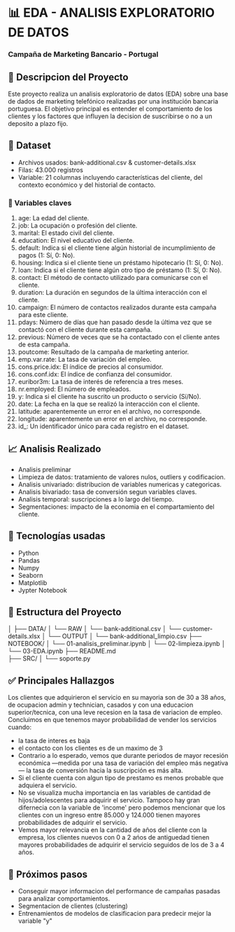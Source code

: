 # 📊 EDA - ANALISIS EXPLORATORIO DE DATOS
### **Campaña de Marketing Bancario - Portugal**

## 📝 Descripcion del Proyecto 
Este proyecto realiza un analisis exploratorio de datos (EDA) sobre una base de dados de marketing telefónico realizadas por una institución bancaria portuguesa. El objetivo principal es entender el comportamiento de los clientes y los factores que influyen la decision de suscribirse o no a un deposito a plazo fijo. 

## 📁 Dataset
- Archivos usados: bank-additional.csv & customer-details.xlsx
- Filas: 43.000 registros
- Variable: 21 columnas incluyendo características del cliente, del contexto económico y del historial de contacto.

### 📌 Variables claves

 1. age: La edad del cliente.
 2. job: La ocupación o profesión del cliente.
 3. marital: El estado civil del cliente.
 4. education: El nivel educativo del cliente.
 5. default: Indica si el cliente tiene algún historial de incumplimiento de pagos (1: Sí, 0: No).
 6. housing: Indica si el cliente tiene un préstamo hipotecario (1: Sí, 0: No).
 7. loan: Indica si el cliente tiene algún otro tipo de préstamo (1: Sí, 0: No).
 8. contact: El método de contacto utilizado para comunicarse con el cliente.
 9. duration: La duración en segundos de la última interacción con el cliente.
 10. campaign: El número de contactos realizados durante esta campaña para este cliente.
 11. pdays: Número de días que han pasado desde la última vez que se contactó con el cliente durante esta campaña.
 12. previous: Número de veces que se ha contactado con el cliente antes de esta campaña.
 13. poutcome: Resultado de la campaña de marketing anterior.
 14. emp.var.rate: La tasa de variación del empleo.
 15. cons.price.idx: El índice de precios al consumidor.
 16. cons.conf.idx: El índice de confianza del consumidor.
 17. euribor3m: La tasa de interés de referencia a tres meses.
 18. nr.employed: El número de empleados.
 19. y: Indica si el cliente ha suscrito un producto o servicio (Sí/No).
 20. date: La fecha en la que se realizó la interacción con el cliente.
 21. latitude: aparentemente un error en el archivo, no corresponde.
 22. longitude: aparentemente un error en el archivo, no corresponde.
 23. id_: Un identificador único para cada registro en el dataset.
 
## 📈 Analisis Realizado
- Analisis preliminar
- Limpieza de datos: tratamiento de valores nulos, outliers y codificacion. 
- Analisis univariado: distribucion de variables numericas y categoricas.
- Analisis bivariado: tasa de conversión segun variables claves. 
- Analisis temporal: suscripciones a lo largo del tiempo.
- Segmentaciones: impacto de la economia en el compartamiento del cliente.

## 🧰 Tecnologías usadas
- Python 
- Pandas
- Numpy
- Seaborn
- Matplotlib
- Jypter Notebook

## 📂 Estructura del Proyecto
│
├── DATA/
│    └── RAW
│          └── bank-additional.csv
│          └── customer-details.xlsx
│    └── OUTPUT
│          └── bank-additional_limpio.csv
├── NOTEBOOK/
│    └── 01-analisis_preliminar.ipynb
│    └── 02-limpieza.ipynb
│    └── 03-EDA.ipynb
├── README.md   
├── SRC/
│  └── soporte.py

## ✅ Principales Hallazgos
Los clientes que adquirieron el servicio en su mayoria son de 30 a 38 años, de ocupacion admin y technician, casados y con una educacion superior/tecnica, con una leve recesion en la tasa de variacion de empleo.
Concluimos en que tenemos mayor probabilidad de vender los servicios cuando:
- la tasa de interes es baja
- el contacto con los clientes es de un maximo de 3
- Contrario a lo esperado, vemos que durante periodos de mayor recesión económica —medida por una tasa de variación del empleo más negativa— la tasa de conversión hacia la suscripción es más alta. 
- Si el cliente cuenta con algun tipo de prestamo es menos probable que adquiera el servicio.
- No se visualiza mucha importancia en las variables de cantidad de hijos/adolescentes para adquirir el servicio. Tampoco hay gran difernecia con la variable de 'income' pero podemos mencionar que los clientes con un ingreso entre 85.000 y 124.000 tienen mayores probabilidades de adquirir el servicio.
- Vemos mayor relevancia en la cantidad de años del cliente con la empresa, los clientes nuevos con 0 a 2 ańos de antiguedad tienen mayores probabilidades de adquirir el servicio seguidos de los de 3 a 4 años.

## 📌 Próximos pasos
- Conseguir mayor informacion del performance de campañas pasadas para analizar comportamientos.
- Segmentacion de clientes (clustering)
- Entrenamientos de modelos de clasificacion para predecir mejor la variable "y"